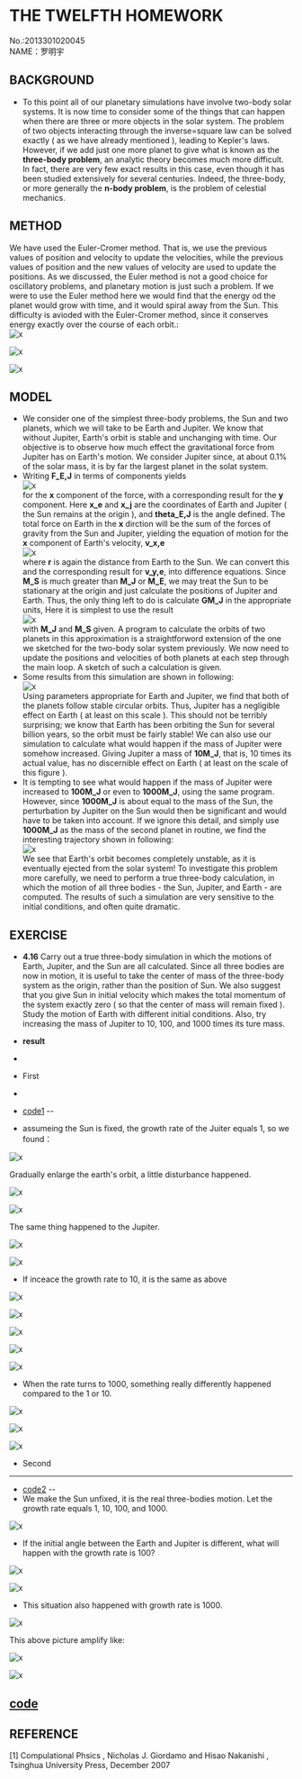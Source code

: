 **THE TWELFTH HOMEWORK**
====

No.:2013301020045     
NAME：罗明宇

**BACKGROUND**
--------

- To this point all of our planetary simulations have involve two-body solar systems. It is now time to consider some of the things that can happen when there are three or more objects in the solar system. The problem of two objects interacting through the inverse=square law can be solved exactly ( as we have already mentioned ), leading to Kepler's laws. However, if we add just one more planet to give what is known as the **three-body problem**, an analytic theory becomes much more difficult. In fact, there are very few exact results in this case, even though it has been studied extensively for several centuries. Indeed, the three-body, or more generally the **n-body problem**, is the problem of celestial mechanics.                  

  
**METHOD**
----

We have used the Euler-Cromer method. That is, we use the previous values of position and velocity to update the velocities, while the previous values of position and the new values of velocity are used to update the positions. As we discussed, the Euler method is not a good choice for oscillatory problems, and planetary motion is just such a problem. If we were to use the Euler method here we would find that the energy od the planet would grow with time, and it would spiral away from the Sun. This difficulty is avioded with the Euler-Cromer method, since it conserves energy exactly over the course of each orbit.:                   
![x](https://raw.githubusercontent.com/luomingyu/computationalphysics_N2013301020045/code/12th/公式1.png)           

![x](https://raw.githubusercontent.com/luomingyu/computationalphysics_N2013301020045/code/12th/公式2.png)           

![x](https://raw.githubusercontent.com/luomingyu/computationalphysics_N2013301020045/code/12th/公式3.png)           

**MODEL**
----
- We consider one of the simplest three-body problems, the Sun and two planets, which we will take to be Earth and Jupiter. We know that without Jupiter, Earth's orbit is stable and unchanging with time. Our objective is to observe how much effect the gravitational force from Jupiter has on Earth's motion. We consider Jupiter since, at about 0.1% of the solar mass, it is by far the largest planet in the solat system.      
- Writing **F_E,J** in terms of components yields     
![x](https://raw.githubusercontent.com/luomingyu/computationalphysics_N2013301020045/code/12th/公式4.png)                  
for the **x** component of the force, with a corresponding result for the **y** component. Here **x_e** and **x_j** are the coordinates of Earth and Jupiter ( the Sun remains at the origin ), and **theta_E,J** is the angle defined. The total force on Earth in the **x** dirction will be the sum of the forces of gravity from the Sun and Jupiter, yielding the equation of motion for the **x** component of Earth's velocity, **v_x,e**       
![x](https://raw.githubusercontent.com/luomingyu/computationalphysics_N2013301020045/code/12th/公式5.png)                  
where **r** is again the distance from Earth to the Sun. We can convert this and the corresponding result for **v_y,e**, into difference equations. Since **M_S** is much greater than **M_J** or **M_E**, we may treat the Sun to be stationary at the origin and just calculate the positions of Jupiter and Earth. Thus, the only thing left to do is calculate **GM_J** in the appropriate units, Here it is simplest to use the result        
![x](https://raw.githubusercontent.com/luomingyu/computationalphysics_N2013301020045/code/12th/公式6.png)                  
with **M_J** and **M_S** given. A program to calculate the orbits of two planets in this approximation is a straightforword extension of the one we sketched for the two-body solar system previously. We now need to update the positions and velocities of both planets at each step through the main loop. A sketch of such a calculation is given.     
- Some results from this simulation are shown in following:     
![x](https://raw.githubusercontent.com/luomingyu/computationalphysics_N2013301020045/code/12th/1-1.png)                  
Using parameters appropriate for Earth and Jupiter, we find that both of the planets follow stable circular orbits. Thus, Jupiter has a negligible effect on Earth ( at least on this scale ). This should not be terribly surprising; we know that Earth has been orbiting the Sun for several billion years, so the orbit must be fairly stable! We can also use our simulation to calculate what would happen if the mass of Jupiter were somehow increased. Giving Jupiter a mass of **10M_J**, that is, 10 times its actual value, has no discernible effect on Earth ( at least on the scale of this figure ).     
- It is tempting to see what would happen if the mass of Jupiter were increased to **100M_J** or even to **1000M_J**, using the same program. However, since **1000M_J** is about equal to the mass of the Sun, the perturbation by Jupiter on the Sun would then be significant and would have to be taken into account. If we ignore this detail, and simply use **1000M_J** as the mass of the second planet in routine, we find the interesting trajectory shown in following:     
![x](https://raw.githubusercontent.com/luomingyu/computationalphysics_N2013301020045/code/12th/1-1.png)                  
We see that Earth's orbit becomes completely unstable, as it is eventually ejected from the solar system! To investigate this problem more carefully, we need to perform a true three-body calculation, in which the motion of all three bodies - the Sun, Jupiter, and Earth - are computed. The results of such a simulation are very sensitive to the initial conditions, and often quite dramatic.       

**EXERCISE**
--

- **4.16** Carry out a true three-body simulation in which the motions of Earth, Jupiter, and the Sun are all calculated. Since all three bodies are now in motion, it is useful to take the center of mass of the three-body system as the origin, rather than the position of Sun. We also suggest that you give Sun in initial velocity which makes the total momentum of the system exactly zero ( so that the center of mass will remain fixed ). Study the motion of Earth with different initial conditions. Also, try increasing the mass of Jupiter to 10, 100, and 1000 times its ture mass.      
         
- **result**
- 
- First
- 
- [code1](https://raw.githubusercontent.com/luomingyu/computationalphysics_N2013301020045/code/12th/SUN-fixed.py)
--
- assumeing the Sun is fixed, the growth rate of the Juiter equals 1, so we found：          

![x](https://raw.githubusercontent.com/luomingyu/computationalphysics_N2013301020045/code/12th/1-1.png)         

Gradually enlarge the earth's orbit, a little disturbance happened.       

![x](https://raw.githubusercontent.com/luomingyu/computationalphysics_N2013301020045/code/12th/1-2.png)         

![x](https://raw.githubusercontent.com/luomingyu/computationalphysics_N2013301020045/code/12th/1-3.png)         

The same thing happened to the Jupiter.            

![x](https://raw.githubusercontent.com/luomingyu/computationalphysics_N2013301020045/code/12th/1-4.png)         

![x](https://raw.githubusercontent.com/luomingyu/computationalphysics_N2013301020045/code/12th/1-5.png)         

- If inceace the growth rate to 10, it is the same as above     

![x](https://raw.githubusercontent.com/luomingyu/computationalphysics_N2013301020045/code/12th/10-1.png)         

![x](https://raw.githubusercontent.com/luomingyu/computationalphysics_N2013301020045/code/12th/10-2.png)         

![x](https://raw.githubusercontent.com/luomingyu/computationalphysics_N2013301020045/code/12th/10-3.png)         

![x](https://raw.githubusercontent.com/luomingyu/computationalphysics_N2013301020045/code/12th/10-4.png)         

![x](https://raw.githubusercontent.com/luomingyu/computationalphysics_N2013301020045/code/12th/10-5.png)         

- When the rate turns to 1000, something really differently happened compared to the 1 or 10.       

![x](https://raw.githubusercontent.com/luomingyu/computationalphysics_N2013301020045/code/12th/1000-1.png)         

![x](https://raw.githubusercontent.com/luomingyu/computationalphysics_N2013301020045/code/12th/1000-2.png)         

![x](https://raw.githubusercontent.com/luomingyu/computationalphysics_N2013301020045/code/12th/1000-3.png)         

- Second    
----
- [code2](https://raw.githubusercontent.com/luomingyu/computationalphysics_N2013301020045/code/12th/realthree_bodies.py)
--
- We make the Sun unfixed, it is the real three-bodies motion. Let the growth rate equals 1, 10, 100, and 1000.        

![x](https://raw.githubusercontent.com/luomingyu/computationalphysics_N2013301020045/code/12th/u-1.png)         

- If the initial angle between the Earth and Jupiter is different, what will happen with the growth rate is 100?         

![x](https://raw.githubusercontent.com/luomingyu/computationalphysics_N2013301020045/code/12th/u-2-1.png)         

![x](https://raw.githubusercontent.com/luomingyu/computationalphysics_N2013301020045/code/12th/U-2-2.png)         

- This situation also happened with growth rate is 1000.       

![x](https://raw.githubusercontent.com/luomingyu/computationalphysics_N2013301020045/code/12th/u-3-1.png)         

This above picture amplify like:     

![x](https://raw.githubusercontent.com/luomingyu/computationalphysics_N2013301020045/code/12th/u-3-1-1.png)           

![x](https://raw.githubusercontent.com/luomingyu/computationalphysics_N2013301020045/code/12th/u-3-2.png)           

[code](https://raw.githubusercontent.com/luomingyu/computationalphysics_N2013301020045/code/11th/q1-1.py)
--

**REFERENCE**
----  
[1] Compulational Phsics , Nicholas J. Giordamo and Hisao Nakanishi , Tsinghua University Press, December 2007
